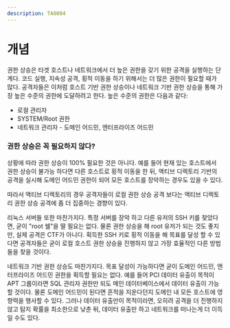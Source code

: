 ```yaml
---
description: TA0004
---
```


# 개념

권한 상승은 타겟 호스트나 네트워크에서 더 높은 권한을 갖기 위한 공격을 실행하는 단계다. 코드 실행, 지속성 공격, 횡적 이동을 하기 위해서는 더 많은 권한이 필요할 때가 많다. 공격자들은 이처럼 호스트 기반 권한 상승이나 네트워크 기반 권한 상승을 통해 가장 높은 수준의 권한에 도달하려고 한다. 높은 수준의 권한은 다음과 같다:&#x20;

* 로컬 관리자&#x20;
* SYSTEM/Root 권한&#x20;
* 네트워크 관리자 - 도메인 어드민, 엔터프라이즈 어드민&#x20;

### 권한 상승은 꼭 필요하지 않다?&#x20;

상황에 따라 권한 상승이 100% 필요한 것은 아니다. 예를 들어 현재 있는 호스트에서 권한 상승이 불가능 하다면 다른 호스트로 횡적 이동을 한 뒤, 액티브 디렉토리 기반의 공격을 실시해 도메인 어드민 권한이 되어 모든 호스트를 장악하는 경우도 있을 수 있다.&#x20;

따라서 액티브 디렉토리의 경우 공격자들이 로컬 권한 상승 공격 보다는 액티브 디렉토리 권한 상승 공격에 좀 더 집중하는 경향이 있다. &#x20;

리눅스 서버들 또한 마찬가지다. 특정 서버를 장악 하고 다른 유저의 SSH 키를 찾았다면, 굳이 "root 쉘"을 딸 필요는 없다. 물론 권한 상승을 해 root 유저가 되는 것도 좋지만, 실제 공격은 CTF가 아니다. 획득한 SSH 키로 횡적 이동을 해 목표를 달성 할 수 있다면 공격자들은 굳이 로컬 호스트 권한 상승을 진행하지 않고 가장 효율적인 다른 방법들을 찾을 것이다.&#x20;

네트워크 기반 권한 상승도 마찬가지다. 목표 달성이 가능하다면 굳이 도메인 어드민, 엔터프라이즈 어드민 권한을 획득할 필요는 없다. 예를 들어 PCI 데이터 유출이 목적이 APT 그룹이라면 SQL 관리자 권한만 되도 메인 데이터베이스에서 데이터 유출이 가능할 것이다. 물론 도메인 어드민이 된다면 흔적을 지운다던지 도메인 내 모든 호스트에 영향력을 행사할 수 있다. 그러나 데이터 유출만이 목적이라면, 오히려 공격을 더 진행하지 않고 탐지 확률을 최소한으로 낮춘 뒤, 데이터 유출만 하고 네트워크를 떠나는게 더 이득일 수도 있다.&#x20;
